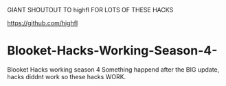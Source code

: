 GIANT SHOUTOUT TO highfl FOR LOTS OF THESE HACKS

https://github.com/highfl

# Blooket-Hacks-Working-Season-4-
Blooket Hacks working season 4
Something happend after the BIG update, hacks diddnt work so these hacks WORK.
